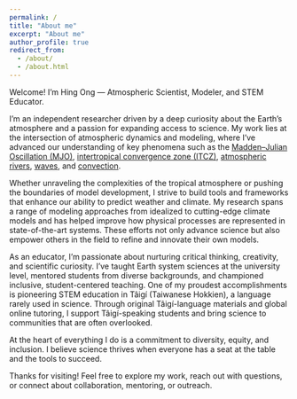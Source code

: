 ```yaml
---
permalink: /
title: "About me"
excerpt: "About me"
author_profile: true
redirect_from: 
  - /about/
  - /about.html
---
```


Welcome! I’m Hing Ong — Atmospheric Scientist, Modeler, and STEM Educator.

I’m an independent researcher driven by a deep curiosity about the Earth’s atmosphere and a passion for expanding access to science. My work lies at the intersection of atmospheric dynamics and modeling, where I’ve advanced our understanding of key phenomena such as the [Madden–Julian Oscillation (MJO)](https://hingong.github.io/portfolio/portfolio-1/), [intertropical convergence zone (ITCZ)](https://hingong.github.io/portfolio/portfolio-2/), [atmospheric rivers](https://hingong.github.io/portfolio/portfolio-3/), [waves](https://hingong.github.io/portfolio/portfolio-4/), and [convection](https://hingong.github.io/portfolio/portfolio-5/).

Whether unraveling the complexities of the tropical atmosphere or pushing the boundaries of model development, I strive to build tools and frameworks that enhance our ability to predict weather and climate. My research spans a range of modeling approaches from idealized to cutting-edge climate models and has helped improve how physical processes are represented in state-of-the-art systems. These efforts not only advance science but also empower others in the field to refine and innovate their own models.

As an educator, I’m passionate about nurturing critical thinking, creativity, and scientific curiosity. I’ve taught Earth system sciences at the university level, mentored students from diverse backgrounds, and championed inclusive, student-centered teaching. One of my proudest accomplishments is pioneering STEM education in Tâigí (Taiwanese Hokkien), a language rarely used in science. Through original Tâigí-language materials and global online tutoring, I support Tâigí-speaking students and bring science to communities that are often overlooked.

At the heart of everything I do is a commitment to diversity, equity, and inclusion. I believe science thrives when everyone has a seat at the table and the tools to succeed.

Thanks for visiting! Feel free to explore my work, reach out with questions, or connect about collaboration, mentoring, or outreach.
